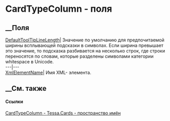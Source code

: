 # CardTypeColumn - поля
##  __Поля
[DefaultToolTipLineLength](F_Tessa_Cards_CardTypeColumn_DefaultToolTipLineLength.htm)|
Значение по умолчанию для предпочитаемой ширины всплывающей подсказки в
символах. Если ширина превышает это значение, то подсказка разбивается на
несколько строк, где строки переносятся по словам, которые разделены символами
категории whitespace в Unicode.  
---|---  
[XmlElementName](F_Tessa_Cards_CardTypeColumn_XmlElementName.htm)|  Имя XML-
элемента.  
## __См. также
#### Ссылки
[CardTypeColumn - ](T_Tessa_Cards_CardTypeColumn.htm)
[Tessa.Cards - пространство имён](N_Tessa_Cards.htm)
